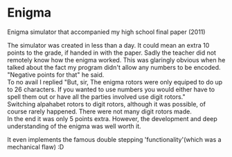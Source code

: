 Enigma
======

Enigma simulator that accompanied my high school final paper (2011)

The simulator was created in less than a day. It could mean an extra 10 points to the grade, if handed in with the paper.
Sadly the teacher did not remotely know how the enigma worked. This was glaringly obvious when he talked about the fact my program didn't allow any numbers to be encoded. "Negative points for that" he said.  
To no avail I replied "But, sir, The enigma rotors were only equiped to do up to 26 characters. If you wanted to use numbers you would either have to spell them out or have all the parties involved use digit rotors."   
Switching alpahabet rotors to digit rotors, although it was possible, of course rarely happened. There were not many digit rotors made.  
In the end it was only 5 points extra. However, the development and deep understanding of the enigma was well worth it.

It even implements the famous double stepping 'functionality'(which was a mechanical flaw) :D
